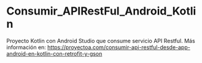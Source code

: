# Consumir_APIRestFul_Android_Kotlin
 Proyecto Kotlin con Android Studio que consume servicio API Restful. Más información en: https://proyectoa.com/consumir-api-restful-desde-app-android-en-kotlin-con-retrofit-y-gson
